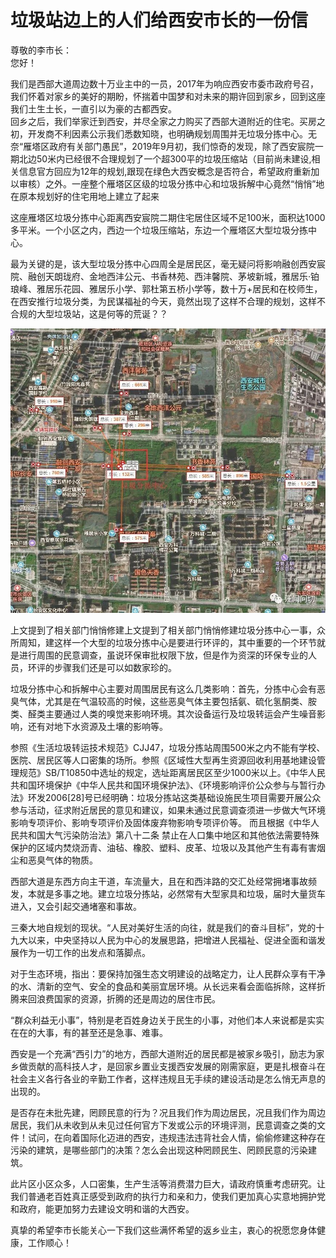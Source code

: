 # 垃圾站边上的人们给西安市长的一份信 
> 
尊敬的李市长：  
您好！  

我们是西部大道周边数十万业主中的一员，2017年为响应西安市委市政府号召，我们怀着对家乡的美好的期盼，怀揣着中国梦和对未来的期许回到家乡，回到这座我们土生土长，一直引以为豪的古都西安。  
回乡之后，我们举家迁到西安，并尽全家之力购买了西部大道附近的住宅。买房之初，开发商不利因素公示我们悉数知晓，也明确规划周围并无垃圾分拣中心。无奈“雁塔区政府有关部门愚民”，2019年9月初，我们惊奇的发现，除了西安宸院一期北边50米内已经很不合理规划了一个超300平的垃圾压缩站（目前尚未建设,相关信息官方回应为12年的规划,跟现在绿色大西安概念是否符合，希望政府重新加以审核）之外。一座整个雁塔区区级的垃圾分拣中心和垃圾拆解中心竟然“悄悄”地在原本规划好的住宅用地上建立了起来

这座雁塔区垃圾分拣中心距离西安宸院二期住宅居住区域不足100米，面积达1000多平米。一个小区之内，西边一个垃圾压缩站，东边一个雁塔区大型垃圾分拣中心。  

最为关键的是，该大型垃圾分拣中心四周全是居民区，毫无疑问将影响融创西安宸院、融创天朗珑府、金地西沣公元、书香林苑、西沣馨院、茅坡新城，雅居乐·铂琅峰、雅居乐花园、雅居乐小学、郭杜第五桥小学等，数十万+居民和在校师生，在西安推行垃圾分类，为民谋福祉的今天，竟然出现了这样不合理的规划，这样不合规的大型垃圾站，这是何等的荒诞？？ 

![地理位置图片](./assets/a4a339311f36aca0cae4950312009be6.jpg)  

上文提到了相关部门悄悄修建上文提到了相关部门悄悄修建垃圾分拣中心一事，众所周知，建这样一个大型的垃圾分拣中心是要进行环评的，其中重要的一个环节就是进行周围的民意调查，虽说环保审批权限下放，但是作为资深的环保专业的人员，环评的步骤我们还是可以如数家珍的。  

垃圾分拣中心和拆解中心主要对周围居民有这么几类影响：首先，分拣中心会有恶臭气体，尤其是在气温较高的时候，这些恶臭气体主要包括氨、硫化氢酮类、胺类、醛类主要通过人类的嗅觉来影响环境。其次设备运行及垃圾转运会产生噪音影响，还有对地下水资源及土壤的影响等。  

参照《生活垃圾转运技术规范》CJJ47，垃圾分拣站周围500米之内不能有学校、医院、居民区等人口密集的场所。参照《区域性大型再生资源回收利用基地建设管理规范》SB/T10850中选址的规定，选址距离居民区至少1000米以上。《中华人民共和国环境保护《中华人民共和国环境保护法》、《环境影响评价公众参与与暂行办法》环发2006[28]号已经明确：垃圾分拣站这类基础设施民生项目需要开展公众参与活动，征求附近居民的意见和建议，如果未通过民意调查须进一步做大气环境影响专项评价、影响专项评价及固体废弃物影响专项评价等。 
而且根据《中华人民共和国大气污染防治法》第八十二条 禁止在人口集中地区和其他依法需要特殊保护的区域内焚烧沥青、油毡、橡胶、塑料、皮革、垃圾以及其他产生有毒有害烟尘和恶臭气体的物质。  

西部大道是东西方向主干道，车流量大，且在和西沣路的交汇处经常拥堵事故频发，本就是多事之地。建立垃圾分拣站，必然常有大型家具和垃圾，届时大量货车进入，又会引起交通堵塞和事故。  

三秦大地自规划的现状。“人民对美好生活的向往，就是我们的奋斗目标”，党的十九大以来，中央坚持以人民为中心的发展思路，把增进人民福祉、促进全面和谐发展作为一切工作的出发点和落脚点。  

对于生态环境，指出：要保持加强生态文明建设的战略定力，让人民群众享有干净的水、清新的空气、安全的食品和美丽宜居环境。从长远来看会面临拆除，这样折腾来回浪费国家的资源，折腾的还是周边的居住市民。  

“群众利益无小事”，特别是老百姓身边关于民生的小事，对他们本人来说都是实实在在的大事，有的甚至还是急事、难事。  

西安是一个充满“西引力”的地方，西部大道附近的居民都是被家乡吸引，励志为家乡做贡献的高科技人才，是回家乡置业支援西安发展的刚需家庭，更是扎根奋斗在社会主义各行各业的辛勤工作者，这样违规且无手续的建设活动是怎么悄无声息的出现的。  

是否存在未批先建，罔顾民意的行为？况且我们作为周边居民，况且我们作为周边居民，我们从未收到从未见过任何官方下发或公示的环境评测，民意调查之类的文件！试问，在向着国际化迈进的西安，违规违法违背社会人情，偷偷修建这种存在污染的建筑，是哪些部门的决策？怎么会出现这种罔顾民生、罔顾民意的污染建筑。  

此片区小区众多，人口密集，生产生活等消费潜力巨大，请政府慎重考虑研究。让我们普通老百姓真正感受到政府的执行力和亲和力，使我们更加真心实意地拥护党和政府，能更加努力去建设文明和谐的大西安。  

真挚的希望李市长能关心一下我们这些满怀希望的返乡业主，衷心的祝愿您身体健康，工作顺心！
